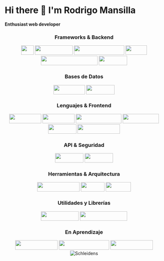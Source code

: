 # Hi there 👋 I'm Rodrigo Mansilla
  **Enthusiast web developer** 

<div align="center">

  <!-- Frameworks & Tecnologías Backend -->
  <h3>Frameworks & Backend</h3>
    <img src="https://img.shields.io/badge/C%23-239120?logo=csharp&logoColor=white" width="40" height="30">
  <img src="https://img.shields.io/badge/.NET%20Core-512BD4?logo=.NET&logoColor=white" width="120" height="30">
  <img src="https://img.shields.io/badge/.NET%20Framework-5C2D91?logo=.NET&logoColor=white" width="160" height="30">
  <img src="https://img.shields.io/badge/MVC-68217A" width="68" height="30">
  <img src="https://img.shields.io/badge/Entity%20Framework-512BD4" width="180" height="30">
  <img src="https://img.shields.io/badge/LINQ-512BD4?logo=.NET&logoColor=white" width="90" height="30">

  <br>

  <!-- Bases de Datos -->
  <h3>Bases de Datos</h3>
  <img src="https://img.shields.io/badge/Sql%20Server-CC2927" width="100" height="30">
  <img src="https://img.shields.io/badge/MySQL-00758F?logo=mysql&logoColor=white" width="90" height="30">

  <br>

  <!-- Lenguajes & Frontend -->
  <h3>Lenguajes & Frontend</h3>
  <img src="https://img.shields.io/badge/HTML-E34F26?logo=html5&logoColor=white" width="102" height="30">
  <img src="https://img.shields.io/badge/CSS-1572B6?logo=css3&logoColor=white" width="102" height="30">
  <img src="https://img.shields.io/badge/JavaScript-F7DF1E?logo=javascript" width="145" height="30">
  <img src="https://img.shields.io/badge/jQuery-0769AD?logo=jquery&logoColor=white" width="115" height="30">
  <img src="https://img.shields.io/badge/AJAX-2C3E50?logo=javascript&logoColor=white" width="90" height="30">
  <img src="https://img.shields.io/badge/Bootstrap-7952B3?logo=bootstrap&logoColor=white" width="135" height="30">

  <br>

  <!-- API & Seguridad -->
  <h3>API & Seguridad</h3>
  <img src="https://img.shields.io/badge/REST%20APIs-0082C9?logo=api&logoColor=white" width="90" height="30">
  <img src="https://img.shields.io/badge/JWT-FF8C00?logo=jsonwebtokens&logoColor=white" width="90" height="30">

  <br>
  <!-- Herramientas & Arquitectura -->
  <h3>Herramientas & Arquitectura</h3>
  <img src="https://img.shields.io/badge/Swagger-85EA2D?logo=swagger&logoColor=black" width="135" height="30">
  <img src="https://img.shields.io/badge/Git-F05032?logo=git&logoColor=white" width="75" height="30">
  <img src="https://img.shields.io/badge/CQRS-0865A6?logo=architecture&logoColor=white" width="80" height="30">
    
  <!-- Utilidades y Librerías -->
  <h3>Utilidades y Librerías</h3>
  <img src="https://img.shields.io/badge/AutoMapper-6E57E0?logo=automapper&logoColor=white" width="120" height="30">
  <img src="https://img.shields.io/badge/FluentValidation-0FAF8D?logo=validation&logoColor=white" width="150" height="30">

  <br>
  
  <!-- En Aprendizaje -->
  <h3>En Aprendizaje</h3>
  <img src="https://img.shields.io/badge/Angular-DD0031?logo=angular&logoColor=white" width="135" height="30">
  <img src="https://img.shields.io/badge/Microservicios-15AABF?logo=microservices&logoColor=white" width="160" height="30">
  <img src="https://img.shields.io/badge/MongoDB-47A248?logo=mongodb&logoColor=white" width="135" height="30">

<img align="center" alt="Schleidens" src="https://cdn.dribbble.com/users/1059583/screenshots/4171367/coding-freak.gif" />

</div>







